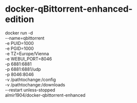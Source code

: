 # docker-qBittorrent-enhanced-edition


docker run -d \
  --name=qbittorrent \
  -e PUID=1000 \
  -e PGID=1000 \
  -e TZ=Europe/Vienna \
  -e WEBUI_PORT=8046 \
  -p 6881:6881 \
  -p 6881:6881/udp \
  -p 8046:8046 \
  -v /pathtochange:/config \
  -v /pathtochange:/downloads \
  --restart unless-stopped \
  almir1904/docker-qbittorrent-enhanced
